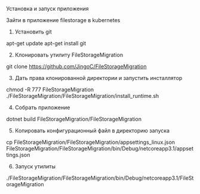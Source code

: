 ﻿Установка и запуск приложения

Зайти в приложение filestorage в kubernetes

1. Установить git

apt-get update
apt-get install git

2. Клонировать утилиту FileStorageMigration

git clone https://github.com/JingoC/FileStorageMigration

3. Дать права клонированной директории и запустить инсталлятор

chmod -R 777 FileStorageMigration 
./FileStorageMigration/FileStorageMigration/install_runtime.sh

4. Собрать приложение

dotnet build FileStorageMigration/FileStorageMigration

5. Копировать конфигурационный файл в директорию запуска

cp FileStorageMigration/FileStorageMigration/appsettings_linux.json FileStorageMigration/FileStorageMigration/bin/Debug/netcoreapp3.1/appsettings.json

6. Запуск утилиты

./FileStorageMigration/FileStorageMigration/bin/Debug/netcoreapp3.1/FileStorageMigration